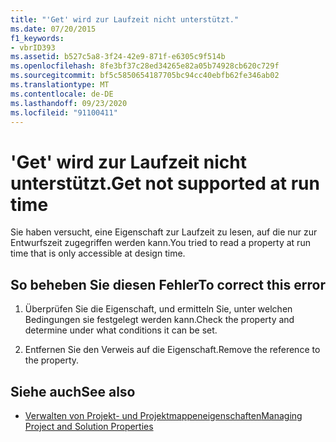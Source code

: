 ```yaml
---
title: "'Get' wird zur Laufzeit nicht unterstützt."
ms.date: 07/20/2015
f1_keywords:
- vbrID393
ms.assetid: b527c5a8-3f24-42e9-871f-e6305c9f514b
ms.openlocfilehash: 8fe3bf37c28ed34265e82a05b74928cb620c729f
ms.sourcegitcommit: bf5c5850654187705bc94cc40ebfb62fe346ab02
ms.translationtype: MT
ms.contentlocale: de-DE
ms.lasthandoff: 09/23/2020
ms.locfileid: "91100411"
---
```

# <a name="get-not-supported-at-run-time"></a><span data-ttu-id="f9d25-102">'Get' wird zur Laufzeit nicht unterstützt.</span><span class="sxs-lookup"><span data-stu-id="f9d25-102">Get not supported at run time</span></span>

<span data-ttu-id="f9d25-103">Sie haben versucht, eine Eigenschaft zur Laufzeit zu lesen, auf die nur zur Entwurfszeit zugegriffen werden kann.</span><span class="sxs-lookup"><span data-stu-id="f9d25-103">You tried to read a property at run time that is only accessible at design time.</span></span>  
  
## <a name="to-correct-this-error"></a><span data-ttu-id="f9d25-104">So beheben Sie diesen Fehler</span><span class="sxs-lookup"><span data-stu-id="f9d25-104">To correct this error</span></span>  
  
1. <span data-ttu-id="f9d25-105">Überprüfen Sie die Eigenschaft, und ermitteln Sie, unter welchen Bedingungen sie festgelegt werden kann.</span><span class="sxs-lookup"><span data-stu-id="f9d25-105">Check the property and determine under what conditions it can be set.</span></span>  
  
2. <span data-ttu-id="f9d25-106">Entfernen Sie den Verweis auf die Eigenschaft.</span><span class="sxs-lookup"><span data-stu-id="f9d25-106">Remove the reference to the property.</span></span>  
  
## <a name="see-also"></a><span data-ttu-id="f9d25-107">Siehe auch</span><span class="sxs-lookup"><span data-stu-id="f9d25-107">See also</span></span>

- [<span data-ttu-id="f9d25-108">Verwalten von Projekt- und Projektmappeneigenschaften</span><span class="sxs-lookup"><span data-stu-id="f9d25-108">Managing Project and Solution Properties</span></span>](/visualstudio/ide/managing-project-and-solution-properties)
